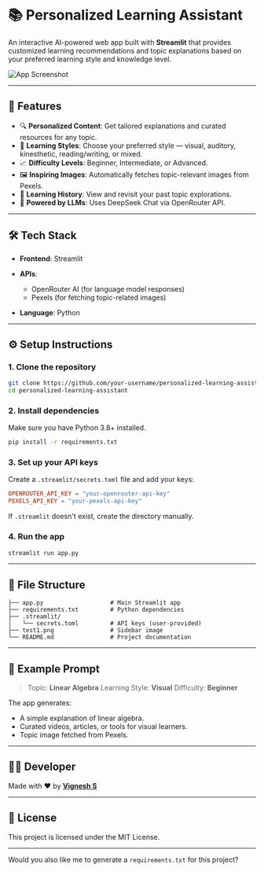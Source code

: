 
# 📚 Personalized Learning Assistant

An interactive AI-powered web app built with **Streamlit** that provides customized learning recommendations and topic explanations based on your preferred learning style and knowledge level.

![App Screenshot](https://user-images.githubusercontent.com/placeholder/image.png)

---

## 🚀 Features

* 🔍 **Personalized Content**: Get tailored explanations and curated resources for any topic.
* 🎨 **Learning Styles**: Choose your preferred style — visual, auditory, kinesthetic, reading/writing, or mixed.
* 📈 **Difficulty Levels**: Beginner, Intermediate, or Advanced.
* 🖼️ **Inspiring Images**: Automatically fetches topic-relevant images from Pexels.
* 📜 **Learning History**: View and revisit your past topic explorations.
* 🧠 **Powered by LLMs**: Uses DeepSeek Chat via OpenRouter API.

---

## 🛠️ Tech Stack

* **Frontend**: Streamlit
* **APIs**:

  * OpenRouter AI (for language model responses)
  * Pexels (for fetching topic-related images)
* **Language**: Python

---

## ⚙️ Setup Instructions

### 1. Clone the repository

```bash
git clone https://github.com/your-username/personalized-learning-assistant.git
cd personalized-learning-assistant
```

### 2. Install dependencies

Make sure you have Python 3.8+ installed.

```bash
pip install -r requirements.txt
```

### 3. Set up your API keys

Create a `.streamlit/secrets.toml` file and add your keys:

```toml
OPENROUTER_API_KEY = "your-openrouter-api-key"
PEXELS_API_KEY = "your-pexels-api-key"
```

If `.streamlit` doesn't exist, create the directory manually.

### 4. Run the app

```bash
streamlit run app.py
```

---

## 📂 File Structure

```
├── app.py                   # Main Streamlit app
├── requirements.txt         # Python dependencies
├── .streamlit/
│   └── secrets.toml         # API keys (user-provided)
├── test1.png                # Sidebar image
└── README.md                # Project documentation
```

---

## 🧪 Example Prompt

> Topic: **Linear Algebra**
> Learning Style: **Visual**
> Difficulty: **Beginner**

The app generates:

* A simple explanation of linear algebra.
* Curated videos, articles, or tools for visual learners.
* Topic image fetched from Pexels.

---

## 🧑‍💻 Developer

Made with ❤️ by **[Vignesh S](https://www.linkedin.com/in/vignesh-s-9b86a7243/)**

---

## 📄 License

This project is licensed under the MIT License.

---

Would you also like me to generate a `requirements.txt` for this project?
